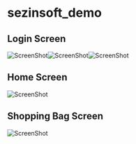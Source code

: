 # sezinsoft_demo
## Login Screen
![ScreenShot](https://firebasestorage.googleapis.com/v0/b/cafune-21582.appspot.com/o/Simulator%20Screen%20Shot%20-%20iPhone%2012%20Pro%20Max%20-%202022-12-03%20at%2019.17.49.png?alt=media&token=8325b898-716f-4e56-85be-768664954064)![ScreenShot](https://firebasestorage.googleapis.com/v0/b/cafune-21582.appspot.com/o/Simulator%20Screen%20Shot%20-%20iPhone%2012%20Pro%20Max%20-%202022-12-03%20at%2019.17.49.png?alt=media&token=8325b898-716f-4e56-85be-768664954064)![ScreenShot](https://firebasestorage.googleapis.com/v0/b/cafune-21582.appspot.com/o/Simulator%20Screen%20Shot%20-%20iPhone%2012%20Pro%20Max%20-%202022-12-03%20at%2019.17.49.png?alt=media&token=8325b898-716f-4e56-85be-768664954064)
## Home Screen
![ScreenShot](https://raw.github.com/berkansevimli/sezinsoft/main/screenshots/home.png)
## Shopping Bag Screen
![ScreenShot](https://raw.github.com/berkansevimli/sezinsoft/main/screenshots/bag.png)
